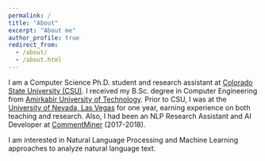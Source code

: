 ```yaml
---
permalink: /
title: "About"
excerpt: "About me"
author_profile: true
redirect_from: 
  - /about/
  - /about.html
---
```


I am a Computer Science Ph.D. student and research assistant at [Colorado State University (CSU)](https://www.colostate.edu). I received my B.Sc. degree in Computer Engineering from [Amirkabir University of Technology](http://aut.ac.ir/aut/). Prior to CSU, I was at the [University of Nevada, Las Vegas](https://unlv.edu) for one year, earning experience on both teaching and research. Also, I had been an NLP Research Assistant and AI Developer at [CommentMiner](http://www.commentminer.ir/) (2017-2018).

I am interested in Natural Language Processing and Machine Learning approaches to analyze natural language text.
